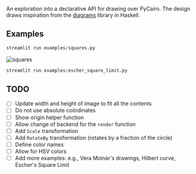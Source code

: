 An exploration into a declarative API for drawing over PyCairo.
The design draws inspiration from the [diagrams](https://diagrams.github.io/) library in Haskell.

## Examples

```python
streamlit run examples/squares.py
```

![squares](https://github.com/danoneata/pydiagrams/examples/squares.png)

```python
streamlit run examples/escher_square_limit.py
```

## TODO

- [ ] Update width and height of image to fit all the contents
- [ ] Do not use absolute coördinates
- [ ] Show origin helper function
- [ ] Allow change of backend for the `render` function
- [ ] Add `Scale` transformation
- [ ] Add `RotateBy` transformation (rotates by a fraction of the circle)
- [ ] Define color names
- [ ] Allow for HSV colors
- [ ] Add more examples: e.g., Vera Molnár's drawings, Hilbert curve, Escher's Square Limit
